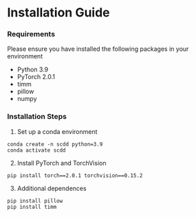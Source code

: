 # Installation Guide

### Requirements 
Please ensure you have installed the following packages in your environment
- Python 3.9
- PyTorch 2.0.1
- timm
- pillow
- numpy

### Installation Steps 
1. Set up a conda environment
```
conda create -n scdd python=3.9
conda activate scdd
```

2. Install PyTorch and TorchVision
```
pip install torch==2.0.1 torchvision==0.15.2
```

3. Additional dependences
```
pip install pillow 
pip install timm
```